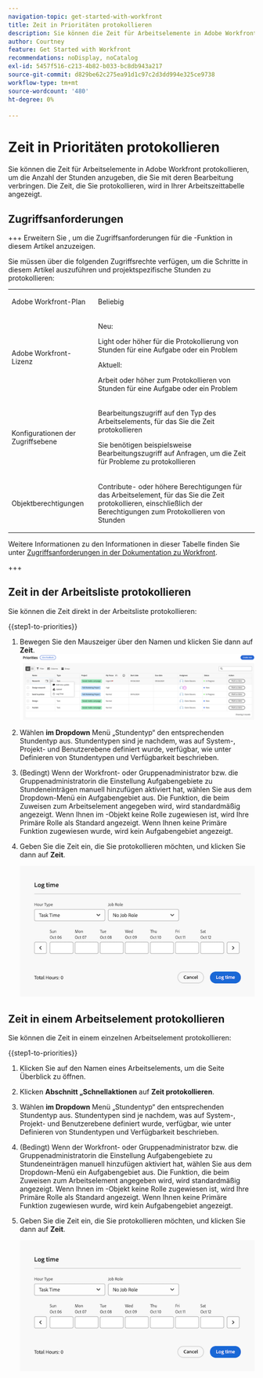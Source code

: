 ```yaml
---
navigation-topic: get-started-with-workfront
title: Zeit in Prioritäten protokollieren
description: Sie können die Zeit für Arbeitselemente in Adobe Workfront protokollieren, um die Anzahl der Stunden anzugeben, die Sie mit deren Bearbeitung verbringen. Die Zeit, die Sie protokollieren, wird in Ihrer Arbeitszeittabelle angezeigt.
author: Courtney
feature: Get Started with Workfront
recommendations: noDisplay, noCatalog
exl-id: 5457f516-c213-4b82-b033-bc8db943a217
source-git-commit: d829be62c275ea91d1c97c2d3dd994e325ce9738
workflow-type: tm+mt
source-wordcount: '480'
ht-degree: 0%

---
```


# Zeit in Prioritäten protokollieren

Sie können die Zeit für Arbeitselemente in Adobe Workfront protokollieren, um die Anzahl der Stunden anzugeben, die Sie mit deren Bearbeitung verbringen. Die Zeit, die Sie protokollieren, wird in Ihrer Arbeitszeittabelle angezeigt.

## Zugriffsanforderungen

+++ Erweitern Sie , um die Zugriffsanforderungen für die -Funktion in diesem Artikel anzuzeigen.

Sie müssen über die folgenden Zugriffsrechte verfügen, um die Schritte in diesem Artikel auszuführen und projektspezifische Stunden zu protokollieren:

<table style="table-layout:auto"> 
 <col> 
 <col> 
 <tbody> 
  <tr> 
   <td role="rowheader">Adobe Workfront-Plan</td> 
   <td> <p>Beliebig</p> </td> 
  </tr> 
  <tr> 
   <td role="rowheader">Adobe Workfront-Lizenz</td> 
   <td> <p>Neu: </p>
   <p>Light oder höher für die Protokollierung von Stunden für eine Aufgabe oder ein Problem</p>
   <p>Aktuell: 
   <p>Arbeit oder höher zum Protokollieren von Stunden für eine Aufgabe oder ein Problem</p> </td> 
  </tr> 
  <tr> 
   <td role="rowheader">Konfigurationen der Zugriffsebene</td> 
   <td> <p>Bearbeitungszugriff auf den Typ des Arbeitselements, für das Sie die Zeit protokollieren </p> <p>Sie benötigen beispielsweise Bearbeitungszugriff auf Anfragen, um die Zeit für Probleme zu protokollieren</p> </td> 
  </tr> 
  <tr> 
   <td role="rowheader">Objektberechtigungen</td> 
   <td> <p>Contribute- oder höhere Berechtigungen für das Arbeitselement, für das Sie die Zeit protokollieren, einschließlich der Berechtigungen zum Protokollieren von Stunden</p> </td> 
  </tr> 
 </tbody> 
</table>

Weitere Informationen zu den Informationen in dieser Tabelle finden Sie unter [Zugriffsanforderungen in der Dokumentation zu Workfront](/help/quicksilver/administration-and-setup/add-users/access-levels-and-object-permissions/access-level-requirements-in-documentation.md).

+++

## Zeit in der Arbeitsliste protokollieren

Sie können die Zeit direkt in der Arbeitsliste protokollieren:

{{step1-to-priorities}}

1. Bewegen Sie den Mauszeiger über den Namen und klicken Sie dann auf **Zeit**.
   ![](assets/update-log-upload.png)
1. Wählen **im Dropdown** Menü „Stundentyp“ den entsprechenden Stundentyp aus. Stundentypen sind je nachdem, was auf System-, Projekt- und Benutzerebene definiert wurde, verfügbar, wie unter Definieren von Stundentypen und Verfügbarkeit beschrieben.

1. (Bedingt) Wenn der Workfront- oder Gruppenadministrator bzw. die Gruppenadministratorin die Einstellung Aufgabengebiete zu Stundeneinträgen manuell hinzufügen aktiviert hat, wählen Sie aus dem Dropdown-Menü ein Aufgabengebiet aus. Die Funktion, die beim Zuweisen zum Arbeitselement angegeben wird, wird standardmäßig angezeigt. Wenn Ihnen im -Objekt keine Rolle zugewiesen ist, wird Ihre Primäre Rolle als Standard angezeigt. Wenn Ihnen keine Primäre Funktion zugewiesen wurde, wird kein Aufgabengebiet angezeigt.

1. Geben Sie die Zeit ein, die Sie protokollieren möchten, und klicken Sie dann auf **Zeit**.

   ![](assets/log-time-dialog.png)

## Zeit in einem Arbeitselement protokollieren

Sie können die Zeit in einem einzelnen Arbeitselement protokollieren:

{{step1-to-priorities}}

1. Klicken Sie auf den Namen eines Arbeitselements, um die Seite Überblick zu öffnen.
1. Klicken **Abschnitt „Schnellaktionen** auf **Zeit protokollieren**.
1. Wählen **im Dropdown** Menü „Stundentyp“ den entsprechenden Stundentyp aus. Stundentypen sind je nachdem, was auf System-, Projekt- und Benutzerebene definiert wurde, verfügbar, wie unter Definieren von Stundentypen und Verfügbarkeit beschrieben.
1. (Bedingt) Wenn der Workfront- oder Gruppenadministrator bzw. die Gruppenadministratorin die Einstellung Aufgabengebiete zu Stundeneinträgen manuell hinzufügen aktiviert hat, wählen Sie aus dem Dropdown-Menü ein Aufgabengebiet aus. Die Funktion, die beim Zuweisen zum Arbeitselement angegeben wird, wird standardmäßig angezeigt. Wenn Ihnen im -Objekt keine Rolle zugewiesen ist, wird Ihre Primäre Rolle als Standard angezeigt. Wenn Ihnen keine Primäre Funktion zugewiesen wurde, wird kein Aufgabengebiet angezeigt.

1. Geben Sie die Zeit ein, die Sie protokollieren möchten, und klicken Sie dann auf **Zeit**.

   ![](assets/log-time-dialog.png)

